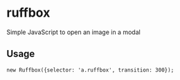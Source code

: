 # ruffbox
Simple JavaScript to open an image in a modal

## Usage
`new Ruffbox({selector: 'a.ruffbox', transition: 300});`
